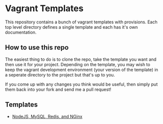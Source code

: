 # Vagrant Templates

This repository contains a bunch of vagrant templates with provisions. Each top level directory defines a single template and each has it's own documentation.

## How to use this repo

The easiest thing to do is to clone the repo, take the template you want and then use it for your project. Depending on the template, you may wish to keep the vagrant development environment (your version of the template) in a seperate directory to the project but that's up to you.

If you come up with any changes you think would be useful, then simply put them back into your fork and send me a pull request!

## Templates

* [NodeJS, MySQL, Redis, and NGinx](./node)
